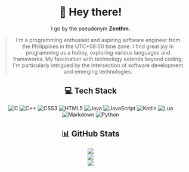 <div align="center">

# 👋 Hey there!

I go by the pseudonym **Zenthm**.

> I'm a programming enthusiast and aspiring software engineer from the Philippines
> in the UTC+08:00 time zone. I find great joy in programming as a hobby, exploring
> various languages and frameworks. My fascination with technology extends beyond coding;
> I'm particularly intrigued by the intersection of software development and emerging technologies.

## 💻 Tech Stack

![C](https://img.shields.io/badge/c-%2300599C.svg?style=for-the-badge&logo=c&logoColor=white)
![C++](https://img.shields.io/badge/c++-%2300599C.svg?style=for-the-badge&logo=c%2B%2B&logoColor=white)
![CSS3](https://img.shields.io/badge/css3-%231572B6.svg?style=for-the-badge&logo=css3&logoColor=white)
![HTML5](https://img.shields.io/badge/html5-%23E34F26.svg?style=for-the-badge&logo=html5&logoColor=white)
![Java](https://img.shields.io/badge/java-%23ED8B00.svg?style=for-the-badge&logo=openjdk&logoColor=white)
![JavaScript](https://img.shields.io/badge/javascript-%23323330.svg?style=for-the-badge&logo=javascript&logoColor=%23F7DF1E)
![Kotlin](https://img.shields.io/badge/kotlin-%237F52FF.svg?style=for-the-badge&logo=kotlin&logoColor=white)
![Lua](https://img.shields.io/badge/lua-%232C2D72.svg?style=for-the-badge&logo=lua&logoColor=white)
![Markdown](https://img.shields.io/badge/markdown-%23000000.svg?style=for-the-badge&logo=markdown&logoColor=white)
![Python](https://img.shields.io/badge/python-3670A0?style=for-the-badge&logo=python&logoColor=ffdd54)

## 📊 GitHub Stats

![](https://github-readme-stats.vercel.app/api?username=zenthm&theme=dark&hide_border=false&include_all_commits=false&count_private=false)
<br>
![](https://github-readme-streak-stats.herokuapp.com/?user=zenthm&theme=dark&hide_border=false)
<br>
![](https://github-readme-stats.vercel.app/api/top-langs/?username=zenthm&theme=dark&hide_border=false&include_all_commits=false&count_private=false&layout=compact)

</div>
